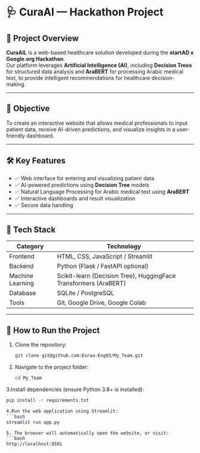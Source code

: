 # 🩺 CuraAI — Hackathon Project

## 🧠 Project Overview
**CuraAIL** is a web-based healthcare solution developed during the **startAD x Google.org Hackathon**.  
Our platform leverages **Artificial Intelligence (AI)**, including **Decision Trees** for structured data analysis and **AraBERT** for processing Arabic medical text, to provide intelligent recommendations for healthcare decision-making.

---

## 🎯 Objective
To create an interactive website that allows medical professionals to input patient data, receive AI-driven predictions, and visualize insights in a user-friendly dashboard.

---

## 🛠️ Key Features
- ✅ Web interface for entering and visualizing patient data  
- ✅ AI-powered predictions using **Decision Tree** models  
- ✅ Natural Language Processing for Arabic medical text using **AraBERT**  
- ✅ Interactive dashboards and result visualization  
- ✅ Secure data handling  

---

## 🧩 Tech Stack
| Category | Technology |
|-----------|-------------|
| Frontend | HTML, CSS, JavaScript / Streamlit |
| Backend | Python (Flask / FastAPI optional) |
| Machine Learning | Scikit-learn (Decision Tree), HuggingFace Transformers (AraBERT) |
| Database | SQLite / PostgreSQL |
| Tools | Git, Google Drive, Google Colab |

---

## 🧪 How to Run the Project
1. Clone the repository:
   ```bash
   git clone git@github.com:Esraa-Eng93/My_Team.git

2. Navigate to the project folder:
      ```bash
   cd My_Team

3.Install dependencies (ensure Python 3.8+ is installed):
   ```bash
pip install -r requirements.txt

4.Run the web application using Streamlit:
   ```bash
  streamlit run app.py

5. The browser will automatically open the website, or visit:
   ```bash
   http://localhost:8501
